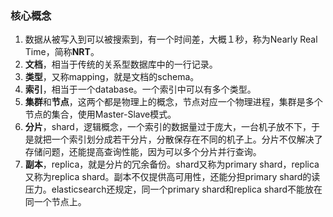 ### 核心概念

1. 数据从被写入到可以被搜索到，有一个时间差，大概１秒，称为Nearly Real Time，简称**NRT**。
1. **文档**，相当于传统的关系型数据库中的一行记录。
1. **类型**，又称mapping，就是文档的schema。
1. **索引**，相当于一个database。一个索引中可以有多个类型。
1. **集群**和**节点**，这两个都是物理上的概念，节点对应一个物理进程，集群是多个节点的集合，使用Master-Slave模式。
1. **分片**，shard，逻辑概念，一个索引的数据量过于庞大，一台机子放不下，于是就把一个索引划分成若干分片，分散保存在不同的机子上。分片不仅解决了存储问题，还能提高查询性能，因为可以多个分片并行查询。
1. **副本**，replica，就是分片的冗余备份。shard又称为primary shard，replica又称为replica shard。副本不仅提供高可用性，还能分担primary shard的读压力。elasticsearch还规定，同一个primary shard和replica shard不能放在同一个节点上。